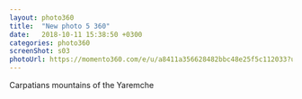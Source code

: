 ```yaml
---
layout: photo360
title:  "New photo 5 360"
date:   2018-10-11 15:38:50 +0300
categories: photo360
screenShot: s03
photoUrl: https://momento360.com/e/u/a8411a356628482bbc48e25f5c112033?utm_campaign=embed&utm_source=other&utm_medium=other&heading=34.4&pitch=0.6000000000000001&field-of-view=75
---
```


Carpatians mountains of the Yaremche
